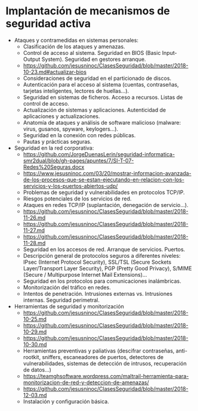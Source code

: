 
# Implantación de mecanismos de seguridad activa
- Ataques y contramedidas en sistemas personales:
  - Clasificación de los ataques y amenazas.
  - Control de acceso al sistema. Seguridad en BIOS (Basic Input-Output System). Seguridad en gestores arranque.
   - https://github.com/jesusninoc/ClasesSeguridad/blob/master/2018-10-23.md#actualizar-bios
  - Consideraciones de seguridad en el particionado de discos.
  - Autenticación para el acceso al sistema (cuentas, contraseñas, tarjetas inteligentes, lectores de huellas…). 
  - Seguridad en sistemas de ficheros. Acceso a recursos. Listas de control de acceso.
  - Actualización de sistemas y aplicaciones. Autenticidad de aplicaciones y actualizaciones.
  - Anatomía de ataques y análisis de software malicioso (malware: virus, gusanos, spyware, keylogers…).
  - Seguridad en la conexión con redes públicas.
  - Pautas y prácticas seguras.
- Seguridad en la red corporativa:
    - https://github.com/JorgeDuenasLerin/seguridad-informatica-smr2dual/blob/gh-pages/apuntes/7/SI-T-07-Redes%20Seguras.docx
    - https://www.jesusninoc.com/03/20/mostrar-informacion-avanzada-de-los-procesos-que-se-estan-ejecutando-en-relacion-con-los-servicios-y-los-puertos-abiertos-udp/
  - Problemas de seguridad y vulnerabilidades en protocolos TCP/IP.
  - Riesgos potenciales de los servicios de red.
  - Ataques en redes TCP/IP (suplantación, denegación de servicio…).
   - https://github.com/jesusninoc/ClasesSeguridad/blob/master/2018-11-26.md
   - https://github.com/jesusninoc/ClasesSeguridad/blob/master/2018-11-27.md
   - https://github.com/jesusninoc/ClasesSeguridad/blob/master/2018-11-28.md
  - Seguridad en los accesos de red. Arranque de servicios. Puertos.
  - Descripción general de protocolos seguros a diferentes niveles: IPsec (Internet Protocol Security), SSL/TSL (Secure Sockets Layer/Transport Layer Security), PGP (Pretty Good Privacy), S/MIME (Secure / Multipurpose Internet Mail Extensions)...
  - Seguridad en los protocolos para comunicaciones inalámbricas.
  - Monitorización del tráfico en redes.
  - Intentos de penetración. Intrusiones externas vs. Intrusiones internas. Seguridad perimetral.
- Herramientas de seguridad y monitorización
    - https://github.com/jesusninoc/ClasesSeguridad/blob/master/2018-10-25.md
    - https://github.com/jesusninoc/ClasesSeguridad/blob/master/2018-10-29.md
    - https://github.com/jesusninoc/ClasesSeguridad/blob/master/2018-10-30.md
  - Herramientas preventivas y paliativas (descifrar contraseñas, anti-rootkit, sniffers, escaneadores de puertos, detectores de vulnerabilidades, sistemas de detección de intrusos, recuperación de datos…)
   - https://teamghsoftware.wordpress.com/maltrail-herramienta-para-monitorizacion-de-red-y-deteccion-de-amenazas/
   - https://github.com/jesusninoc/ClasesSeguridad/blob/master/2018-12-03.md
  - Instalación y configuración básica.
